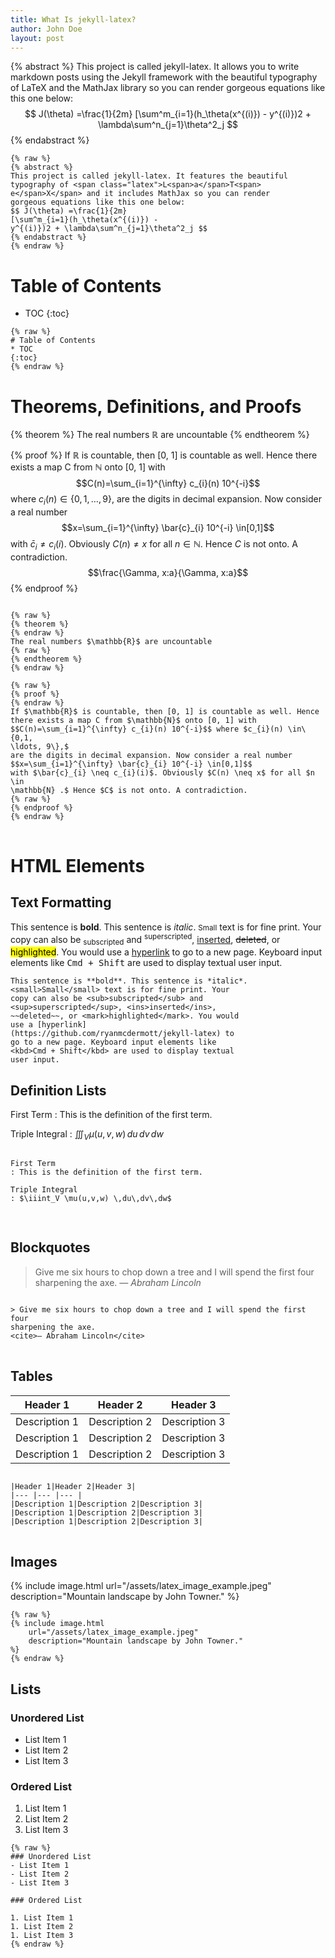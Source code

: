 ```yaml
---
title: What Is jekyll-latex?
author: John Doe
layout: post
---
```


{% abstract %}
This project is called jekyll-latex. It allows you to write markdown posts using the Jekyll framework with the beautiful typography of <span class="latex">L<span>a</span>T<span>e</span>X</span> and the MathJax library so you can render gorgeous equations like this one below:
$$ J(\theta) =\frac{1}{2m}
[\sum^m_{i=1}(h_\theta(x^{(i)}) -
y^{(i)})2 + \lambda\sum^n_{j=1}\theta^2_j $$
{% endabstract %}

```
{% raw %}
{% abstract %}
This project is called jekyll-latex. It features the beautiful
typography of <span class="latex">L<span>a</span>T<span>
e</span>X</span> and it includes MathJax so you can render
gorgeous equations like this one below:
$$ J(\theta) =\frac{1}{2m}
[\sum^m_{i=1}(h_\theta(x^{(i)}) -
y^{(i)})2 + \lambda\sum^n_{j=1}\theta^2_j $$
{% endabstract %}
{% endraw %}
```

# Table of Contents
* TOC
{:toc}

```
{% raw %}
# Table of Contents
* TOC
{:toc}
{% endraw %}
```

# Theorems, Definitions, and Proofs

{% theorem %}
The real numbers $\mathbb{R}$ are uncountable
{% endtheorem %}

{% proof %}
If $\mathbb{R}$ is countable, then [0, 1] is countable as well. Hence there exists a map
C from $\mathbb{N}$ onto [0, 1] with $$C(n)=\sum_{i=1}^{\infty} c_{i}(n) 10^{-i}$$ where $c_{i}(n) \in\{0,1,
\ldots, 9\},$
are the digits in decimal expansion. Now consider a real
number
$$x=\sum_{i=1}^{\infty} \bar{c}_{i} 10^{-i} \in[0,1]$$
with $\bar{c}_{i} \neq c_{i}(i)$. Obviously $C(n) \neq x$ for all $n \in \mathbb{N} .$ Hence $C$ is not onto. A
contradiction.
$$\frac{\Gamma, x:a}{\Gamma, x:a}$$
{% endproof %}

<pre>
<code>
{% raw %}
{% theorem %}
{% endraw %}
The real numbers $\mathbb{R}$ are uncountable
{% raw %}
{% endtheorem %}
{% endraw %}

{% raw %}
{% proof %}
{% endraw %}
If $\mathbb{R}$ is countable, then [0, 1] is countable as well. Hence
there exists a map C from $\mathbb{N}$ onto [0, 1] with
$$C(n)=\sum_{i=1}^{\infty} c_{i}(n) 10^{-i}$$ where $c_{i}(n) \in\{0,1,
\ldots, 9\},$
are the digits in decimal expansion. Now consider a real number
$$x=\sum_{i=1}^{\infty} \bar{c}_{i} 10^{-i} \in[0,1]$$
with $\bar{c}_{i} \neq c_{i}(i)$. Obviously $C(n) \neq x$ for all $n \in
\mathbb{N} .$ Hence $C$ is not onto. A contradiction.
{% raw %}
{% endproof %}
{% endraw %}
</code>
</pre>


# HTML Elements

## Text Formatting

This sentence is **bold**. This sentence is *italic*. <small>Small</small> text is for fine print. Your copy can also be <sub>subscripted</sub> and <sup>superscripted</sup>, <ins>inserted</ins>, ~~deleted~~, or <mark>highlighted</mark>. You would use a [hyperlink](https://github.com/ryanmcdermott/jekyll-latex) to go to a new page. Keyboard input elements like <kbd>Cmd + Shift</kbd> are used to display textual user input.

```
This sentence is **bold**. This sentence is *italic*.
<small>Small</small> text is for fine print. Your
copy can also be <sub>subscripted</sub> and
<sup>superscripted</sup>, <ins>inserted</ins>,
~~deleted~~, or <mark>highlighted</mark>. You would
use a [hyperlink]
(https://github.com/ryanmcdermott/jekyll-latex) to
go to a new page. Keyboard input elements like
<kbd>Cmd + Shift</kbd> are used to display textual
user input.
```

## Definition Lists
First Term
: This is the definition of the first term.

Triple Integral
: $\iiint_V \mu(u,v,w) \,du\,dv\,dw$

<pre>
<code>
First Term
: This is the definition of the first term.

Triple Integral
: $\iiint_V \mu(u,v,w) \,du\,dv\,dw$

</code>
</pre>

## Blockquotes

> Give me six hours to chop down a tree and I will spend the first four sharpening the axe.
<cite>— Abraham Lincoln</cite>

<pre>
<code>
&gt; Give me six hours to chop down a tree and I will spend the first four
sharpening the axe.
&lt;cite&gt;— Abraham Lincoln&lt;/cite&gt;
</code>
</pre>

## Tables

|Header 1|Header 2|Header 3|
|--- |--- |--- |
|Description 1|Description 2|Description 3|
|Description 1|Description 2|Description 3|
|Description 1|Description 2|Description 3|

<pre>
<code>
|Header 1|Header 2|Header 3|
|--- |--- |--- |
|Description 1|Description 2|Description 3|
|Description 1|Description 2|Description 3|
|Description 1|Description 2|Description 3|
</code>
</pre>

## Images

{% include image.html url="/assets/latex_image_example.jpeg" description="Mountain landscape by John Towner." %}

```
{% raw %}
{% include image.html
    url="/assets/latex_image_example.jpeg"
    description="Mountain landscape by John Towner."
%}
{% endraw %}
```

## Lists

### Unordered List
- List Item 1
- List Item 2
- List Item 3

### Ordered List

1. List Item 1
1. List Item 2
1. List Item 3

```
{% raw %}
### Unordered List
- List Item 1
- List Item 2
- List Item 3

### Ordered List

1. List Item 1
1. List Item 2
1. List Item 3
{% endraw %}
```
